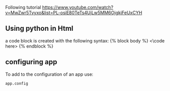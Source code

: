 Following tutorial https://www.youtube.com/watch?v=MwZwr5Tvyxo&list=PL-osiE80TeTs4UjLw5MM6OjgkjFeUxCYH

## Using python in Html
a code block is created with the following syntax: 
    {% block body %}
        <\code here>
    {% endblock %}

## configuring app
To add to the configuration of an app use: 
```
app.config
```
